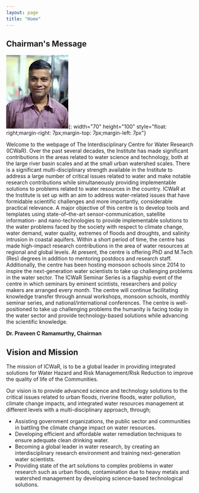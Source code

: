 ```yaml
---
layout: page
title: "Home"
---
```


## Chairman's Message

![img](https://github.com/arindan/icwar/blob/master/images/Dr_PRamamurthy_photo.jpg){: width="70" height="100" style="float: right;margin-right: 7px;margin-top: 7px;margin-left: 7px"}

Welcome to the webpage of The Interdisciplinary Centre for Water Research (ICWaR). Over the past several decades, the Institute has made significant contributions in the areas related to water science and technology, both at the large river basin scales and at the small urban watershed scales. There is a significant multi-disciplinary strength available in the Institute to address a large number of critical issues related to water and make notable research contributions while simultaneously providing implementable solutions to problems related to water resources in the country. ICWaR at the Institute is set up with an aim to address water-related issues that have formidable scientific challenges and more importantly, considerable practical relevance. A major objective of this centre is to develop tools and templates using state-of–the-art sensor-communication, satellite information- and nano-technologies to provide implementable solutions to the water problems faced by the society with respect to climate change, water demand, water quality, extremes of floods and droughts, and salinity intrusion in coastal aquifers. Within a short period of time, the centre has made high-impact research contributions in the area of water resources at regional and global levels. At present, the centre is offering PhD and M.Tech (Res) degrees in addition to mentoring postdocs and research staff. Additionally, the centre has been hosting monsoon schools since 2014 to inspire the next-generation water scientists to take up challenging problems in the water sector. The ICWaR Seminar Series is a flagship event of the centre in which seminars by eminent scintists, researchers and policy makers are arranged every month. The centre will continue facilitating knowledge transfer through annual workshops, monsoon schools, monthly seminar series, and national/international conferences. The centre is well-positioned to take up challenging problems the humanity is facing today in the water sector and provide technology-based solutions while advancing the scientific knowledge.

**Dr. Praveen C Ramamurthy, Chairman**

## Vision and Mission

The mission of ICWaR, is to be a global leader in providing integrated solutions for Water Hazard and Risk Management/Risk Reduction to improve the quality of life of the Communities.

Our vision is to provide advanced science and technology solutions to the critical issues related to urban floods, riverine floods, water pollution, climate change impacts, and integrated water resources management at different levels with a multi-disciplinary approach, through;

* Assisting government organizations, the public sector and communities in battling the climate change impact on water resources.
* Developing efficient and affordable water remediation techniques to ensure adequate clean drinking water.
* Becoming a global leader in water research, by creating an interdisciplinary research environment and training next-generation water scientists.
* Providing state of the art solutions to complex problems in water research such as urban floods, contamination due to heavy metals and watershed management by developing science-based technological solutions.


